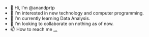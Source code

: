 - 👋 Hi, I’m @anandprtp
- 👀 I’m interested in new technology and computer programming.
- 🌱 I’m currently learning Data Analysis.
- 💞️ I’m looking to collaborate on nothing as of now.
- 📫 How to reach me [...](https://www.linkedin.com/in/anandprtp/)

<!---
anandprtp/anandprtp is a ✨ special ✨ repository because its `README.md` (this file) appears on your GitHub profile.
You can click the Preview link to take a look at your changes.
--->
